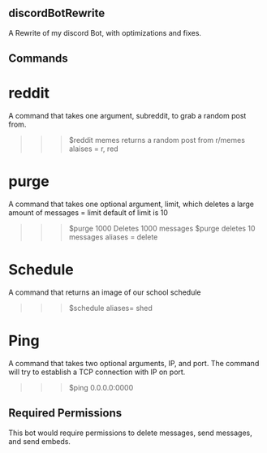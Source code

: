 ## discordBotRewrite
 A Rewrite of my discord Bot, with optimizations and fixes.


## Commands

# reddit
A command that takes one argument, subreddit, to grab a random post from.
>>>$reddit memes
 returns a random post from r/memes
 alaises = r, red
 
# purge
A command that takes one optional argument, limit, which deletes a large amount of messages = limit
default of limit is 10
>>>$purge 1000
Deletes 1000 messages
>>>$purge
deletes 10 messages
aliases = delete

# Schedule
A command that returns an image of our school schedule
>>>$schedule
aliases= shed

# Ping
A command that takes two optional arguments, IP, and port.
The command will try to establish a TCP connection with IP on port.
>>>$ping 0.0.0.0:0000


## Required Permissions

This bot would require permissions to delete messages, send messages, and send embeds.
